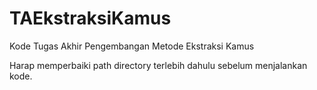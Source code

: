 # TAEkstraksiKamus
Kode Tugas Akhir Pengembangan Metode Ekstraksi Kamus

Harap memperbaiki path directory terlebih dahulu sebelum menjalankan kode.

